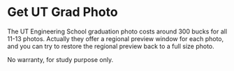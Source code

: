 # Get UT Grad Photo
The UT Engineering School graduation photo costs around 300 bucks for all 11-13 photos.
Actually they offer a regional preview window for each photo, and you can try to restore the regional preview back to a full size photo.

No warranty, for study purpose only.
